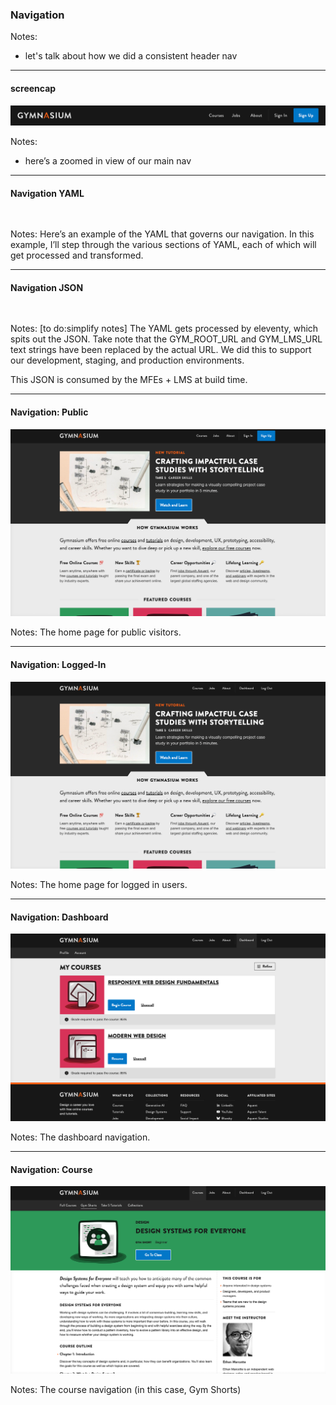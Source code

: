 
### Navigation

Notes:
- let's talk about how we did a consistent header nav

------

#### screencap <!-- .element: class="hide" -->

![Screencap detail of main navigation.](img/gym-nav-detail-1.png)

Notes:
- here’s a zoomed in view of our main nav

------

<!-- .slide: data-auto-animate -->

#### Navigation YAML<!-- .element: data-id="code-title" -->

<pre class="code-wrapper" data-id="code-animation">
  <code class="language-yml"
    data-line-numbers="|3-9|11-16|17-21|22-30"
    data-trim
    data-url="code-samples/nav.yaml"
  ></code>
</pre>

Notes:
Here’s an example of the YAML that governs our navigation.
In this example, I’ll step through the various sections of YAML, each of which will get processed and transformed.

------

<!-- .slide: data-auto-animate -->

#### Navigation JSON<!-- .element: data-id="code-title" -->

<pre class="code-wrapper" data-id="code-animation">
  <code class="language-json"
    data-line-numbers="|3-16|18-28|29-38|40-57"
    data-trim
    data-url="code-samples/nav.json"
    ></code>
</pre>

Notes:
[to do:simplify notes]
The YAML gets processed by eleventy, which spits out the JSON. Take note that the GYM_ROOT_URL and GYM_LMS_URL text strings have been replaced by the actual URL. We did this to support our development, staging, and production environments.

This JSON is consumed by the MFEs + LMS at build time.

------

<!-- .slide: data-auto-animate -->

#### Navigation: Public

![Screenshot of main navigation](img/home-public.png)<!-- .element: class="r-fit-text" data-id="screencap" -->


Notes:
The home page for public visitors.


------

<!-- .slide:  -->

#### Navigation: Logged-In

![Screenshot of main navigation](img/home-private.png)<!-- .element: class="r-fit-text" data-id="screencap" -->


Notes:
The home page for logged in users.

------

<!-- .slide:  -->

#### Navigation: Dashboard

![Screenshot of main navigation](img/dash-after.png)<!-- .element: class="r-fit-text" data-id="screencap" -->


Notes:
The dashboard navigation.



------

<!-- .slide:  -->

#### Navigation: Course

![Screenshot of course navigation](img/course-about-dsfe.png)<!-- .element: class="r-fit-text" data-id="screencap" -->


Notes:
The course navigation (in this case, Gym Shorts)
